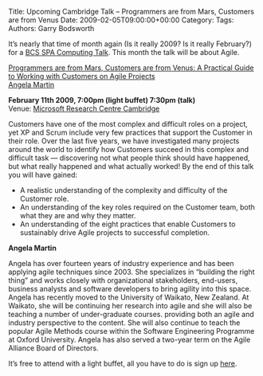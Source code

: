 Title: Upcoming Cambridge Talk &#8211; Programmers are from Mars, Customers are from Venus
Date: 2009-02-05T09:00:00+00:00
Category: 
Tags: 
Authors: Garry Bodsworth

It&#8217;s nearly that time of month again (Is it really 2009? Is it really February?) for a [BCS SPA Computing Talk][1]. This month the talk will be about Agile.

[Programmers are from Mars, Customers are from Venus: A Practical Guide to Working with Customers on Agile Projects ][2]  
[Angela Martin][3]

**February 11th 2009, 7:00pm (light buffet) 7:30pm (talk)**  
Venue: [Microsoft Research Centre Cambridge][4]

Customers have one of the most complex and difficult roles on a project, yet XP and Scrum include very few practices that support the Customer in their role. Over the last five years, we have investigated many projects around the world to identify how Customers succeed in this complex and difficult task — discovering not what people think should have happened, but what really happened and what actually worked! By the end of this talk you will have gained:

*   A realistic understanding of the complexity and difficulty of the Customer role.
*   An understanding of the key roles required on the Customer team, both what they are and why they matter.
*   An understanding of the eight practices that enable Customers to sustainably drive Agile projects to successful completion.

**Angela Martin**

Angela has over fourteen years of industry experience and has been applying agile techniques since 2003. She specializes in &#8220;building the right thing&#8221; and works closely with organizational stakeholders, end-users, business analysts and software developers to bring agility into this space. Angela has recently moved to the University of Waikato, New Zealand. At Waikato, she will be continuing her research into agile and she will also be teaching a number of under-graduate courses. providing both an agile and industry perspective to the content. She will also continue to teach the popular Agile Methods course within the Software Engineering Programme at Oxford University. Angela has also served a two-year term on the Agile Alliance Board of Directors. 

It&#8217;s free to attend with a light buffet, all you have to do is sign up [here][2].

 [1]: http://www.bcs-spa.org/cgi-bin/view/SPA/SpaCambridge
 [2]: http://www.bcs-spa.org/cgi-bin/view/SPA/APracticalGuidetoWorkingwithCustomersonAgileProjects
 [3]: http://www.martinitconsulting.com/agile/home.html
 [4]: http://www.bcs-spa.org/cgi-bin/view/SPA/MicrosoftResearchCentreCambridge